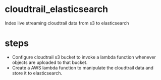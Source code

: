 # cloudtrail_elasticsearch
Index live streaming cloudtrail data from s3 to elasticsearch

# steps
 - Configure cloudtrail s3 bucket to invoke a lambda function whenever objects are uploaded to that bucket.
 - Create a AWS lambda function to manipulate the cloudtrail data and store it to elasticsearch.

